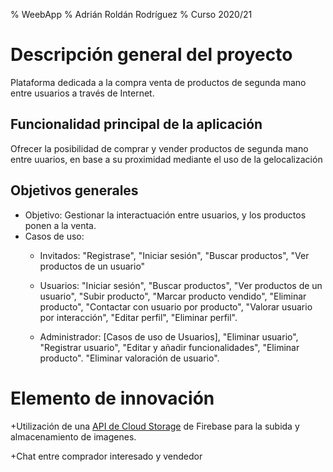 % WeebApp
% Adrián Roldán Rodríguez
% Curso 2020/21

# Descripción general del proyecto

Plataforma dedicada a la compra venta de productos de segunda mano entre usuarios a través de Internet.

## Funcionalidad principal de la aplicación

Ofrecer la posibilidad de comprar y vender productos de segunda mano entre uuarios, en base a su proximidad mediante el uso de la gelocalización

## Objetivos generales

* Objetivo: Gestionar la interactuación entre usuarios, y los productos ponen a la venta.
* Casos de uso:
    + Invitados:
        "Registrase", "Iniciar sesión", "Buscar productos", "Ver productos de un usuario"

    + Usuarios:
        "Iniciar sesión", "Buscar productos", "Ver productos de un usuario", "Subir producto", "Marcar producto vendido", "Eliminar producto", "Contactar con usuario por producto", "Valorar usuario por interacción", "Editar perfil", "Eliminar perfil".

    + Administrador:
        [Casos de uso de Usuarios], "Eliminar usuario", "Registrar usuario", "Editar y añadir funcionalidades", "Eliminar producto". "Eliminar valoración de usuario".

# Elemento de innovación

+Utilización de una [API de Cloud Storage](https://firebase.google.com/docs/storage) de Firebase para la subida y almacenamiento de imagenes.

+Chat entre comprador interesado y vendedor


